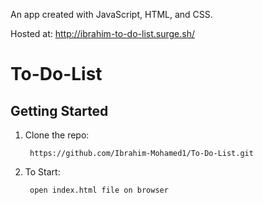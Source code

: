 An app created with JavaScript, HTML, and CSS.

Hosted at: http://ibrahim-to-do-list.surge.sh/

# To-Do-List

## Getting Started

1. Clone the repo:  

        https://github.com/Ibrahim-Mohamed1/To-Do-List.git
        
2. To Start:

        open index.html file on browser
